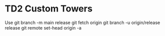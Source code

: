 # TD2 Custom Towers

Use 
git branch -m main release
git fetch origin
git branch -u origin/release release
git remote set-head origin -a
